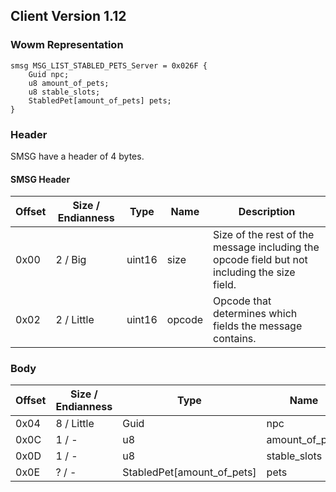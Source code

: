 ## Client Version 1.12

### Wowm Representation
```rust,ignore
smsg MSG_LIST_STABLED_PETS_Server = 0x026F {
    Guid npc;    
    u8 amount_of_pets;    
    u8 stable_slots;    
    StabledPet[amount_of_pets] pets;    
}
```
### Header
SMSG have a header of 4 bytes.

#### SMSG Header
| Offset | Size / Endianness | Type   | Name   | Description |
| ------ | ----------------- | ------ | ------ | ----------- |
| 0x00   | 2 / Big           | uint16 | size   | Size of the rest of the message including the opcode field but not including the size field.|
| 0x02   | 2 / Little        | uint16 | opcode | Opcode that determines which fields the message contains.|
### Body
| Offset | Size / Endianness | Type | Name | Description |
| ------ | ----------------- | ---- | ---- | ----------- |
| 0x04 | 8 / Little | Guid | npc |  |
| 0x0C | 1 / - | u8 | amount_of_pets |  |
| 0x0D | 1 / - | u8 | stable_slots |  |
| 0x0E | ? / - | StabledPet[amount_of_pets] | pets |  |
